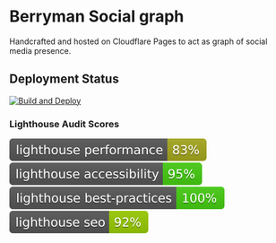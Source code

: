 # Berryman Social graph

Handcrafted and hosted on Cloudflare Pages to act as graph of social media presence.

## Deployment Status
[![Build and Deploy](https://github.com/mattberryman/social_graph/actions/workflows/build.yml/badge.svg)](https://github.com/mattberryman/social_graph/actions/workflows/build.yml)


### Lighthouse Audit Scores

![Performance](https://raw.githubusercontent.com/mattberryman/social_graph/main/badges/lighthouse_performance.svg)
![Accessibility](https://raw.githubusercontent.com/mattberryman/social_graph/main/badges/lighthouse_accessibility.svg)
![Best Practices](https://raw.githubusercontent.com/mattberryman/social_graph/main/badges/lighthouse_best-practices.svg)
![SEO](https://raw.githubusercontent.com/mattberryman/social_graph/main/badges/lighthouse_seo.svg)
